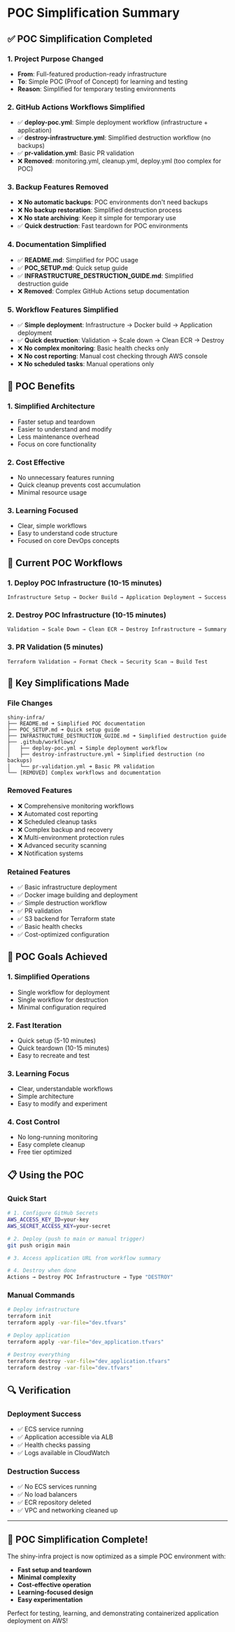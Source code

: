 # POC Simplification Summary

## ✅ POC Simplification Completed

### 1. **Project Purpose Changed**
- **From**: Full-featured production-ready infrastructure
- **To**: Simple POC (Proof of Concept) for learning and testing
- **Reason**: Simplified for temporary testing environments

### 2. **GitHub Actions Workflows Simplified**
- ✅ **deploy-poc.yml**: Simple deployment workflow (infrastructure + application)
- ✅ **destroy-infrastructure.yml**: Simplified destruction workflow (no backups)
- ✅ **pr-validation.yml**: Basic PR validation
- ❌ **Removed**: monitoring.yml, cleanup.yml, deploy.yml (too complex for POC)

### 3. **Backup Features Removed**
- ❌ **No automatic backups**: POC environments don't need backups
- ❌ **No backup restoration**: Simplified destruction process
- ❌ **No state archiving**: Keep it simple for temporary use
- ✅ **Quick destruction**: Fast teardown for POC environments

### 4. **Documentation Simplified**
- ✅ **README.md**: Simplified for POC usage
- ✅ **POC_SETUP.md**: Quick setup guide
- ✅ **INFRASTRUCTURE_DESTRUCTION_GUIDE.md**: Simplified destruction guide
- ❌ **Removed**: Complex GitHub Actions setup documentation

### 5. **Workflow Features Simplified**
- ✅ **Simple deployment**: Infrastructure → Docker build → Application deployment
- ✅ **Quick destruction**: Validation → Scale down → Clean ECR → Destroy
- ❌ **No complex monitoring**: Basic health checks only
- ❌ **No cost reporting**: Manual cost checking through AWS console
- ❌ **No scheduled tasks**: Manual operations only

## 🎯 POC Benefits

### 1. **Simplified Architecture**
- Faster setup and teardown
- Easier to understand and modify
- Less maintenance overhead
- Focus on core functionality

### 2. **Cost Effective**
- No unnecessary features running
- Quick cleanup prevents cost accumulation
- Minimal resource usage

### 3. **Learning Focused**
- Clear, simple workflows
- Easy to understand code structure
- Focused on core DevOps concepts

## 🚀 Current POC Workflows

### 1. **Deploy POC Infrastructure** (10-15 minutes)
```
Infrastructure Setup → Docker Build → Application Deployment → Success
```

### 2. **Destroy POC Infrastructure** (10-15 minutes)
```
Validation → Scale Down → Clean ECR → Destroy Infrastructure → Summary
```

### 3. **PR Validation** (5 minutes)
```
Terraform Validation → Format Check → Security Scan → Build Test
```

## 🔧 Key Simplifications Made

### File Changes
```
shiny-infra/
├── README.md ➜ Simplified POC documentation
├── POC_SETUP.md ➜ Quick setup guide
├── INFRASTRUCTURE_DESTRUCTION_GUIDE.md ➜ Simplified destruction guide
├── .github/workflows/
│   ├── deploy-poc.yml ➜ Simple deployment workflow
│   ├── destroy-infrastructure.yml ➜ Simplified destruction (no backups)
│   └── pr-validation.yml ➜ Basic PR validation
└── [REMOVED] Complex workflows and documentation
```

### Removed Features
- ❌ Comprehensive monitoring workflows
- ❌ Automated cost reporting
- ❌ Scheduled cleanup tasks
- ❌ Complex backup and recovery
- ❌ Multi-environment protection rules
- ❌ Advanced security scanning
- ❌ Notification systems

### Retained Features
- ✅ Basic infrastructure deployment
- ✅ Docker image building and deployment
- ✅ Simple destruction workflow
- ✅ PR validation
- ✅ S3 backend for Terraform state
- ✅ Basic health checks
- ✅ Cost-optimized configuration

## 🎯 POC Goals Achieved

### 1. **Simplified Operations**
- Single workflow for deployment
- Single workflow for destruction
- Minimal configuration required

### 2. **Fast Iteration**
- Quick setup (5-10 minutes)
- Quick teardown (10-15 minutes)
- Easy to recreate and test

### 3. **Learning Focus**
- Clear, understandable workflows
- Simple architecture
- Easy to modify and experiment

### 4. **Cost Control**
- No long-running monitoring
- Easy complete cleanup
- Free tier optimized

## 📋 Using the POC

### Quick Start
```bash
# 1. Configure GitHub Secrets
AWS_ACCESS_KEY_ID=your-key
AWS_SECRET_ACCESS_KEY=your-secret

# 2. Deploy (push to main or manual trigger)
git push origin main

# 3. Access application URL from workflow summary

# 4. Destroy when done
Actions → Destroy POC Infrastructure → Type "DESTROY"
```

### Manual Commands
```bash
# Deploy infrastructure
terraform init
terraform apply -var-file="dev.tfvars"

# Deploy application
terraform apply -var-file="dev_application.tfvars"

# Destroy everything
terraform destroy -var-file="dev_application.tfvars"
terraform destroy -var-file="dev.tfvars"
```

## 🔍 Verification

### Deployment Success
- ✅ ECS service running
- ✅ Application accessible via ALB
- ✅ Health checks passing
- ✅ Logs available in CloudWatch

### Destruction Success
- ✅ No ECS services running
- ✅ No load balancers
- ✅ ECR repository deleted
- ✅ VPC and networking cleaned up

---

## 🎉 POC Simplification Complete!

The shiny-infra project is now optimized as a simple POC environment with:

- **Fast setup and teardown**
- **Minimal complexity**
- **Cost-effective operation**
- **Learning-focused design**
- **Easy experimentation**

Perfect for testing, learning, and demonstrating containerized application deployment on AWS!
